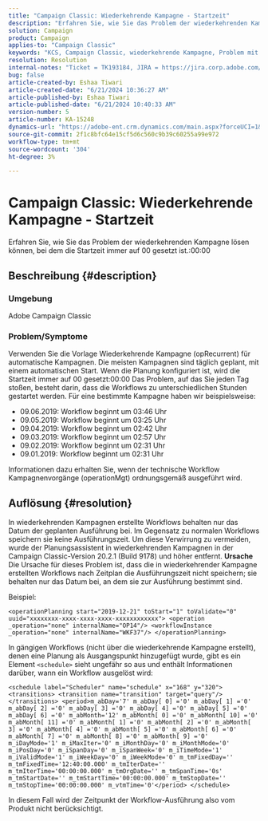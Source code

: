 ```yaml
---
title: "Campaign Classic: Wiederkehrende Kampagne - Startzeit"
description: "Erfahren Sie, wie Sie das Problem der wiederkehrenden Kampagne lösen können, bei dem die Startzeit immer auf 00 gesetzt ist.:00:00."
solution: Campaign
product: Campaign
applies-to: "Campaign Classic"
keywords: "KCS, Campaign Classic, wiederkehrende Kampagne, Problem mit der Startzeit"
resolution: Resolution
internal-notes: "Ticket = TK193184, JIRA = https://jira.corp.adobe.com/browse/NEO-18567"
bug: false
article-created-by: Eshaa Tiwari
article-created-date: "6/21/2024 10:36:27 AM"
article-published-by: Eshaa Tiwari
article-published-date: "6/21/2024 10:40:33 AM"
version-number: 5
article-number: KA-15248
dynamics-url: "https://adobe-ent.crm.dynamics.com/main.aspx?forceUCI=1&pagetype=entityrecord&etn=knowledgearticle&id=ea42921a-ba2f-ef11-840a-6045bd029b18"
source-git-commit: 2f1c8bfc64e15cf5d6c560c9b39c60255a99e972
workflow-type: tm+mt
source-wordcount: '304'
ht-degree: 3%

---
```


# Campaign Classic: Wiederkehrende Kampagne - Startzeit


Erfahren Sie, wie Sie das Problem der wiederkehrenden Kampagne lösen können, bei dem die Startzeit immer auf 00 gesetzt ist.:00:00

## Beschreibung {#description}


### <b>Umgebung</b>

Adobe Campaign Classic

### <b>Problem/Symptome</b>

Verwenden Sie die Vorlage Wiederkehrende Kampagne (opRecurrent) für automatische Kampagnen. Die meisten Kampagnen sind täglich geplant, mit einem automatischen Start. Wenn die Planung konfiguriert ist, wird die Startzeit immer auf 00 gesetzt:00:00 Das Problem, auf das Sie jeden Tag stoßen, besteht darin, dass die Workflows zu unterschiedlichen Stunden gestartet werden.
Für eine bestimmte Kampagne haben wir beispielsweise:

- 09.06.2019: Workflow beginnt um 03:46 Uhr
- 09.05.2019: Workflow beginnt um 03:25 Uhr
- 09.04.2019: Workflow beginnt um 02:42 Uhr
- 09.03.2019: Workflow beginnt um 02:57 Uhr
- 09.02.2019: Workflow beginnt um 02:31 Uhr
- 09.01.2019: Workflow beginnt um 02:31 Uhr


Informationen dazu erhalten Sie, wenn der technische Workflow Kampagnenvorgänge (operationMgt) ordnungsgemäß ausgeführt wird.


## Auflösung {#resolution}


In wiederkehrenden Kampagnen erstellte Workflows behalten nur das Datum der geplanten Ausführung bei. Im Gegensatz zu normalen Workflows speichern sie keine Ausführungszeit. Um diese Verwirrung zu vermeiden, wurde der Planungsassistent in wiederkehrenden Kampagnen in der Campaign Classic-Version 20.2.1 (Build 9178) und höher entfernt.
<b>Ursache</b>
Die Ursache für dieses Problem ist, dass die in wiederkehrender Kampagne erstellten Workflows nach Zeitplan die Ausführungszeit nicht speichern; sie behalten nur das Datum bei, an dem sie zur Ausführung bestimmt sind.

Beispiel:


```
<operationPlanning start="2019-12-21" toStart="1" toValidate="0" uuid="xxxxxxxx-xxxx-xxxx-xxxx-xxxxxxxxxxxx"> <operation _operation="none" internalName="OP14"/> <workflowInstance _operation="none" internalName="WKF37"/> </operationPlanning>
```


In gängigen Workflows (nicht über die wiederkehrende Kampagne erstellt), denen eine Planung als Ausgangspunkt hinzugefügt wurde, gibt es ein Element `<schedule>` sieht ungefähr so aus und enthält Informationen darüber, wann ein Workflow ausgelöst wird:


```
<schedule label="Scheduler" name="schedule" x="168" y="320"> <transitions> <transition name="transition" target="query"/> </transitions> <period>m_abDay='7' m_abDay[ 0] ='0' m_abDay[ 1] ='0' m_abDay[ 2] ='0' m_abDay[ 3] ='0' m_abDay[ 4] ='0' m_abDay[ 5] ='0' m_abDay[ 6] ='0' m_abMonth='12' m_abMonth[ 0] ='0' m_abMonth[ 10] ='0' m_abMonth[ 11] ='0' m_abMonth[ 1] ='0' m_abMonth[ 2] ='0' m_abMonth[ 3] ='0' m_abMonth[ 4] ='0' m_abMonth[ 5] ='0' m_abMonth[ 6] ='0' m_abMonth[ 7] ='0' m_abMonth[ 8] ='0' m_abMonth[ 9] ='0' m_iDayMode='1' m_iMaxIter='0' m_iMonthDay='0' m_iMonthMode='0' m_iPosDay='0' m_iSpanDay='0' m_iSpanWeek='0' m_iTimeMode='1' m_iValidMode='1' m_iWeekDay='0' m_iWeekMode='0' m_tmFixedDay='' m_tmFixedTime='12:40:00.000' m_tmIterDate='' m_tmIterTime='00:00:00.000' m_tmOrgDate='' m_tmSpanTime='0s' m_tmStartDate='' m_tmStartTime='00:00:00.000' m_tmStopDate='' m_tmStopTime='00:00:00.000' m_vtmTime='0'</period> </schedule>
```




In diesem Fall wird der Zeitpunkt der Workflow-Ausführung also vom Produkt nicht berücksichtigt.
